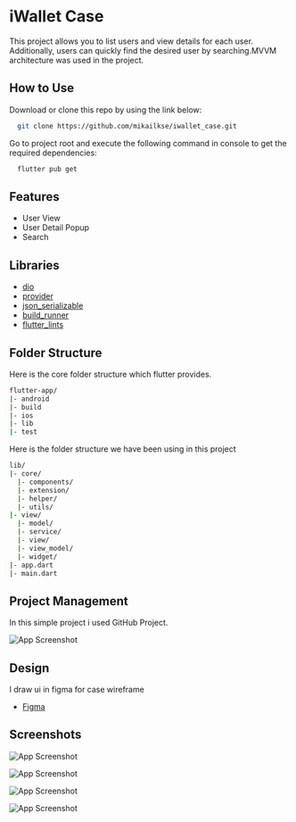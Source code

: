 
# iWallet Case

This project allows you to list users and view details for each user. Additionally, users can quickly find the desired user by searching.MVVM architecture was used in the project.
## How to Use

Download or clone this repo by using the link below:

```bash
  git clone https://github.com/mikailkse/iwallet_case.git
```

Go to project root and execute the following command in console to get the required dependencies:

```bash
  flutter pub get
```



## Features

- User View
- User Detail Popup
- Search 



## Libraries

- [dio](https://pub.dev/packages/dio)
- [provider](https://pub.dev/packages/provider)
- [json_serializable](https://pub.dev/packages/json_serializable)
- [build_runner](https://pub.dev/packages/build_runner)
- [flutter_lints](https://pub.dev/packages/flutter_lints)


## Folder Structure

Here is the core folder structure which flutter provides.

```bash
flutter-app/
|- android
|- build
|- ios
|- lib
|- test
```
Here is the folder structure we have been using in this project

```bash
lib/
|- core/
  |- components/
  |- extension/
  |- helper/
  |- utils/
|- view/
  |- model/
  |- service/
  |- view/
  |- view_model/
  |- widget/
|- app.dart
|- main.dart
```


## Project Management

In this simple project i used GitHub Project.

![App Screenshot](https://i.imgur.com/n4TliuZ.png)

## Design

I draw ui in figma for case wireframe

- [Figma](https://www.figma.com/file/LH7w8SGNZkZ0pzmNShGVQt/iWallet?type=design&node-id=691%3A3891&mode=design&t=gJdqusRSTTdgwXf3-1)
## Screenshots

![App Screenshot](https://i.imgur.com/PlcLo5k.png)

![App Screenshot](https://i.imgur.com/EXXlm1q.png)

![App Screenshot](https://i.imgur.com/yK4Qr3j.png)

![App Screenshot](https://i.imgur.com/DxSyvu1.png)